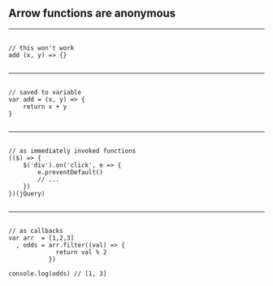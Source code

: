 ## Arrow functions are anonymous

---

<pre class="code-lg">
  <code class="lang-js">
// this won't work
add (x, y) => {}
  </code>
</pre>

---

<pre class="code-lg">
  <code class="lang-js">
// saved to variable
var add = (x, y) => {
	return x + y
}
  </code>
</pre>

---

<pre class="code-lg">
  <code class="lang-js">
// as immediately invoked functions 
(($) => {
	$('div').on('click', e => {
		e.preventDefault()
		// ...
	})
})(jQuery)
  </code>
</pre>

---

<pre class="code-lg">
  <code class="lang-js">
// as callbacks
var arr  = [1,2,3]
  , odds = arr.filter((val) => {
             return val % 2
           })

console.log(odds) // [1, 3]
  </code>
</pre>
